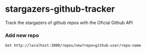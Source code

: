 # stargazers-github-tracker
Track the stargazers of github repos with the Oficial Github API

### Add new repo

```
Get http://localhost:3000/repos/new?repo=github-user/repo-name
```
